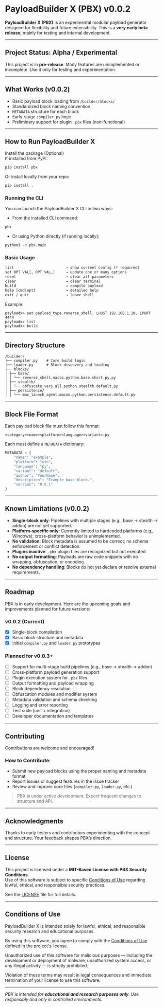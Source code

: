 # PayloadBuilder X (PBX) v0.0.2

**PayloadBuilder X (PBX)** is an experimental modular payload generator designed for flexibility and future extensibility. This is a **very early beta release**, mainly for testing and internal development.

---

## Project Status: Alpha / Experimental

This project is in **pre-release**. Many features are unimplemented or incomplete. Use it only for testing and experimentation.

---

## What Works (v0.0.2)

- Basic payload block loading from `/builder/blocks/`
- Standardized block naming convention
- `METADATA` structure for each block
- Early-stage `compiler.py` logic
- Preliminary support for plugin `.pbx` files (non-functional)

---

## How to Run PayloadBuilder X

Install the package (Optional)  
If installed from PyPI: 
```bash
pip install pbx
```
Or install locally from your repo:  
```bash
pip install .
```

### Running the CLI 

You can launch the PayloadBuilder X CLI in two ways:    

- From the installed CLI command:   
```bash
pbx
```
- Or using Python directly (if running locally):
```bash
python3 -m pbx.main
```

### Basic Usage

```txt
list                        → show current config (* required)
set OPT VAL[, OPT VAL…]     → update one or many options
reset                       → clear all parameters
clear                       → clear terminal
build                       → compile payload
help [cmd|opt]              → detailed help
exit / quit                 → leave shell
```
Example:
```
payloadx> set payload_type reverse_shell, LHOST 192.168.1.10, LPORT 4444
payloadx> list
payloadx> build
```

---

## Directory Structure

```
/builder/
├── compiler.py    # Core build logic
├── loader.py      # Block discovery and loading
├── blocks/
│ ├── base/
│ │ └── reverse_shell.macos.python.base.short.py.py
│ ├── stealth/
│ │ └── obfuscate_vars.all.python.stealth.default.py
│ ├── persistence/
│ │ └── mac_launch_agent.macos.python.persistence.default.py
```

---

## Block File Format

Each payload block file must follow this format:

`<category><name><platform><language><variant>.py`

Each must define a `METADATA` dictionary:

```python
METADATA = {
    "name": "example",
    "platform": "win",
    "language": "py",
    "variant": "default",
    "author": "YourName",
    "description": "Example base block.",
    "version": "0.0.1"
}
```

---

## Known Limitations (v0.0.2)

- **Single-block only**: Pipelines with multiple stages (e.g., base → stealth → addon) are not yet supported.
- **Platform-specific only**: Currently limited to hardcoded platforms (e.g., Windows); cross-platform behavior is unimplemented.
- **No validation**: Block metadata is assumed to be correct; no schema enforcement or conflict detection.
- **Plugins inactive**: `.pbx` plugin files are recognized but not executed.
- **No output formatting**: Payloads are raw code snippets with no wrapping, obfuscation, or encoding.
- **No dependency handling**: Blocks do not yet declare or resolve external requirements.

---

## Roadmap

PBX is in early development. Here are the upcoming goals and improvements planned for future versions:

### v0.0.2 (Current)
- [x] Single-block compilation
- [x] Basic block structure and metadata
- [x] Initial `compiler.py` and `loader.py` prototypes

### Planned for v0.0.3+
- [ ] Support for multi-stage build pipelines (e.g., base → stealth → addon)
- [ ] Cross-platform payload generation support
- [ ] Plugin execution system for `.pbx` files
- [ ] Output formatting and payload wrapping
- [ ] Block dependency resolution
- [ ] Obfuscation modules and modifier system
- [ ] Metadata validation and schema checking
- [ ] Logging and error reporting
- [ ] Test suite (unit + integration)
- [ ] Developer documentation and templates

---

## Contributing

Contributions are welcome and encouraged!

### How to Contribute:
- Submit new payload blocks using the proper naming and metadata format
- Report issues or suggest features in the issue tracker
- Review and improve core files (`compiler.py`, `loader.py`, etc.)

> PBX is under active development. Expect frequent changes to structure and API.

---

## Acknowledgments

Thanks to early testers and contributors experimenting with the concept and structure. Your feedback shapes PBX’s direction.

---

## License

This project is licensed under a **MIT-Based License with PBX Security Conditions**.  
Use of this software is subject to specific [Conditions of Use](./LICENSE) regarding lawful, ethical, and responsible security practices.  

See the [LICENSE](./LICENSE) file for full details.

---

## Conditions of Use

PayloadBuilder X is intended solely for lawful, ethical, and responsible security research and educational purposes.

By using this software, you agree to comply with the [Conditions of Use](./LICENSE) defined in the project's license.

Unauthorized use of this software for malicious purposes — including the development or deployment of malware, unauthorized system access, or any illegal activity — is strictly prohibited.

Violation of these terms may result in legal consequences and immediate termination of your license to use this software.

---

*PBX is intended for **educational and research purposes only**. Use responsibly and only in controlled environments.*

